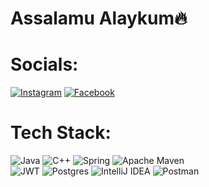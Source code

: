 # Assalamu Alaykum🔥

# Socials:
[![Instagram](https://img.shields.io/badge/Instagram-%23E4405F.svg?logo=Instagram&logoColor=white)](https://instagram.com/lazizbek.rj)   [![Facebook](https://img.shields.io/badge/Facebook-%231877F2.svg?logo=Facebook&logoColor=white)](https://www.facebook.com/laziz.rustamov.75)
 
# Tech Stack:
![Java](https://img.shields.io/badge/java-%23ED8B00.svg?logo=java&logoColor=white)     ![C++](https://img.shields.io/badge/c++-%2300599C.svg?logo=c%2B%2B&logoColor=white)     ![Spring](https://img.shields.io/badge/spring-%236DB33F.svg?logo=spring&logoColor=white)     ![Apache Maven](https://img.shields.io/badge/Apache%20Maven-C71A36?logo=Apache%20Maven&logoColor=white)   
![JWT](https://img.shields.io/badge/JWT-black?logo=JSON%20web%20tokens)    ![Postgres](https://img.shields.io/badge/postgres-%23316192.svg?logo=postgresql&logoColor=white)    ![IntelliJ IDEA](https://img.shields.io/badge/IntelliJIDEA-000000.svg?logo=intellij-idea&logoColor=white)    ![Postman](https://img.shields.io/badge/Postman-FF6C37?logo=postman&logoColor=white)
